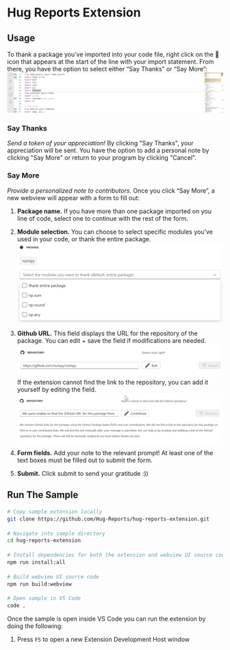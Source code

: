 # Hug Reports Extension

## Usage
To thank a package you’ve imported into your code file, right click on the 🙌 icon that appears at the start of the line with your import statement. From there, you have the option to select either “Say Thanks” or “Say More”:
![click-icon](https://github.com/Hug-Reports/hug-reports-extension/blob/readme-update/images/readme-media/click-gif.gif)
### Say Thanks ###
*Send a token of your appreciation!* 
By clicking "Say Thanks", your appreciation will be sent. You have the option to add a personal note by clicking "Say More" or return to your program by clicking "Cancel".

### Say More ###
*Provide a personalized note to contributors.*
Once you click “Say More”, a new webview will appear with a form to fill out:
1. **Package name.** If you have more than one package imported on you line of code, select one to continue with the rest of the form.
   
2. **Module selection.** You can choose to select specific modules you’ve used in your code, or thank the entire package.
   ![module-selection](https://github.com/Hug-Reports/hug-reports-extension/blob/readme-update/images/readme-media/modules1.png)
   
3. **Github URL.** This field displays the URL for the repository of the package. You can edit + save the field if modifications are needed.
   ![module-selection](https://github.com/Hug-Reports/hug-reports-extension/blob/readme-update/images/readme-media/url.png)
     If the extension cannot find the link to the repository, you can add it yourself by editing the field.
   ![url-gif](https://github.com/Hug-Reports/hug-reports-extension/blob/readme-update/images/readme-media/url-gif.gif)

4. **Form fields.** Add your note to the relevant prompt! At least one of the text boxes must be filled out to submit the form.
   
5. **Submit.** Click submit to send your gratitude :))



## Run The Sample

```bash
# Copy sample extension locally
git clone https://github.com/Hug-Reports/hug-reports-extension.git

# Navigate into sample directory
cd hug-reports-extension

# Install dependencies for both the extension and webview UI source code
npm run install:all

# Build webview UI source code
npm run build:webview

# Open sample in VS Code
code .
```

Once the sample is open inside VS Code you can run the extension by doing the following:

1. Press `F5` to open a new Extension Development Host window
